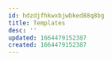 ```yaml
---
id: hdzdjfhkwxbjwbked88q8bg
title: Templates
desc: ''
updated: 1664479152387
created: 1664479152387
---
```

